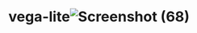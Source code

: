 # vega-lite![Screenshot (68)](https://user-images.githubusercontent.com/109567946/179658223-a797c017-e377-48e0-a90a-b860627b048a.png)

